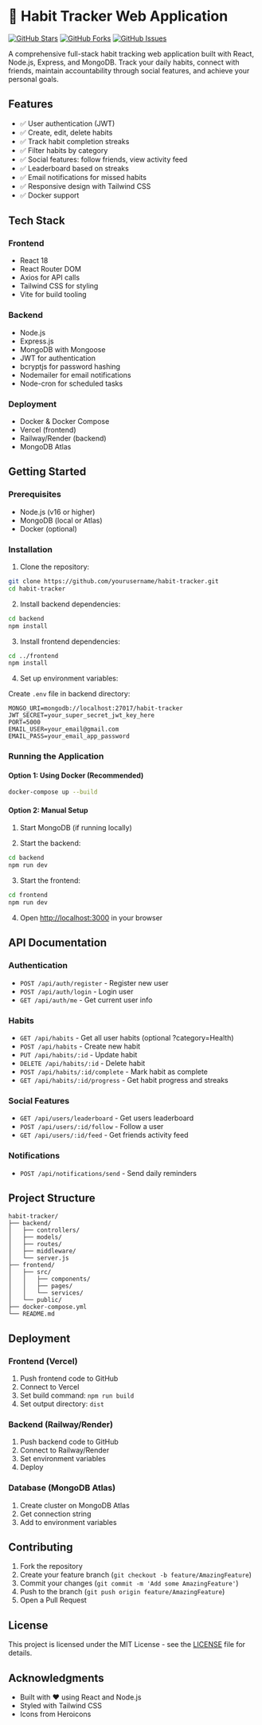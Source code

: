 # 🎯 Habit Tracker Web Application

[![GitHub Stars](https://img.shields.io/github/stars/dorateja293/Habit-Tracker?style=for-the-badge)](https://github.com/dorateja293/Habit-Tracker)
[![GitHub Forks](https://img.shields.io/github/forks/dorateja293/Habit-Tracker?style=for-the-badge)](https://github.com/dorateja293/Habit-Tracker)
[![GitHub Issues](https://img.shields.io/github/issues/dorateja293/Habit-Tracker?style=for-the-badge)](https://github.com/dorateja293/Habit-Tracker)

A comprehensive full-stack habit tracking web application built with React, Node.js, Express, and MongoDB. Track your daily habits, connect with friends, maintain accountability through social features, and achieve your personal goals.

## Features

- ✅ User authentication (JWT)
- ✅ Create, edit, delete habits
- ✅ Track habit completion streaks
- ✅ Filter habits by category
- ✅ Social features: follow friends, view activity feed
- ✅ Leaderboard based on streaks
- ✅ Email notifications for missed habits
- ✅ Responsive design with Tailwind CSS
- ✅ Docker support

## Tech Stack

### Frontend
- React 18
- React Router DOM
- Axios for API calls
- Tailwind CSS for styling
- Vite for build tooling

### Backend
- Node.js
- Express.js
- MongoDB with Mongoose
- JWT for authentication
- bcryptjs for password hashing
- Nodemailer for email notifications
- Node-cron for scheduled tasks

### Deployment
- Docker & Docker Compose
- Vercel (frontend)
- Railway/Render (backend)
- MongoDB Atlas

## Getting Started

### Prerequisites
- Node.js (v16 or higher)
- MongoDB (local or Atlas)
- Docker (optional)

### Installation

1. Clone the repository:
```bash
git clone https://github.com/yourusername/habit-tracker.git
cd habit-tracker
```

2. Install backend dependencies:
```bash
cd backend
npm install
```

3. Install frontend dependencies:
```bash
cd ../frontend
npm install
```

4. Set up environment variables:

Create `.env` file in backend directory:
```env
MONGO_URI=mongodb://localhost:27017/habit-tracker
JWT_SECRET=your_super_secret_jwt_key_here
PORT=5000
EMAIL_USER=your_email@gmail.com
EMAIL_PASS=your_email_app_password
```

### Running the Application

#### Option 1: Using Docker (Recommended)
```bash
docker-compose up --build
```

#### Option 2: Manual Setup

1. Start MongoDB (if running locally)

2. Start the backend:
```bash
cd backend
npm run dev
```

3. Start the frontend:
```bash
cd frontend
npm run dev
```

4. Open [http://localhost:3000](http://localhost:3000) in your browser

## API Documentation

### Authentication
- `POST /api/auth/register` - Register new user
- `POST /api/auth/login` - Login user
- `GET /api/auth/me` - Get current user info

### Habits
- `GET /api/habits` - Get all user habits (optional ?category=Health)
- `POST /api/habits` - Create new habit
- `PUT /api/habits/:id` - Update habit
- `DELETE /api/habits/:id` - Delete habit
- `POST /api/habits/:id/complete` - Mark habit as complete
- `GET /api/habits/:id/progress` - Get habit progress and streaks

### Social Features
- `GET /api/users/leaderboard` - Get users leaderboard
- `POST /api/users/:id/follow` - Follow a user
- `GET /api/users/:id/feed` - Get friends activity feed

### Notifications
- `POST /api/notifications/send` - Send daily reminders

## Project Structure

```
habit-tracker/
├── backend/
│   ├── controllers/
│   ├── models/
│   ├── routes/
│   ├── middleware/
│   └── server.js
├── frontend/
│   ├── src/
│   │   ├── components/
│   │   ├── pages/
│   │   └── services/
│   └── public/
├── docker-compose.yml
└── README.md
```

## Deployment

### Frontend (Vercel)
1. Push frontend code to GitHub
2. Connect to Vercel
3. Set build command: `npm run build`
4. Set output directory: `dist`

### Backend (Railway/Render)
1. Push backend code to GitHub
2. Connect to Railway/Render
3. Set environment variables
4. Deploy

### Database (MongoDB Atlas)
1. Create cluster on MongoDB Atlas
2. Get connection string
3. Add to environment variables

## Contributing

1. Fork the repository
2. Create your feature branch (`git checkout -b feature/AmazingFeature`)
3. Commit your changes (`git commit -m 'Add some AmazingFeature'`)
4. Push to the branch (`git push origin feature/AmazingFeature`)
5. Open a Pull Request

## License

This project is licensed under the MIT License - see the [LICENSE](LICENSE) file for details.

## Acknowledgments

- Built with ❤️ using React and Node.js
- Styled with Tailwind CSS
- Icons from Heroicons
